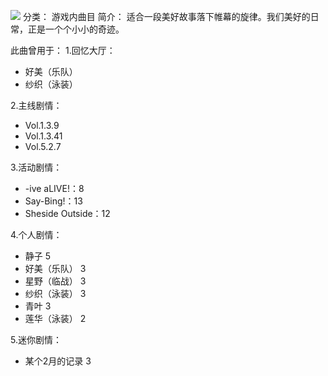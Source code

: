 ![](//static.kivo.wiki/images/music/cover/6itjSybuJjP1OUOXqvvB6Fxc2Rrx1HZL.png)
分类： 游戏内曲目
简介：
适合一段美好故事落下帷幕的旋律。我们美好的日常，正是一个个小小的奇迹。

此曲曾用于：
1.回忆大厅：
 - 好美（乐队）
 - 纱织（泳装）

2.主线剧情：
 - Vol.1.3.9
 - Vol.1.3.41
 - Vol.5.2.7

3.活动剧情：
 - -ive aLIVE!：8
 - Say-Bing!：13
 - Sheside Outside：12

4.个人剧情：
 - 静子 5
 - 好美（乐队） 3
 - 星野（临战） 3
 - 纱织（泳装） 3
 - 青叶 3
 - 莲华（泳装） 2

5.迷你剧情：
 - 某个2月的记录 3


